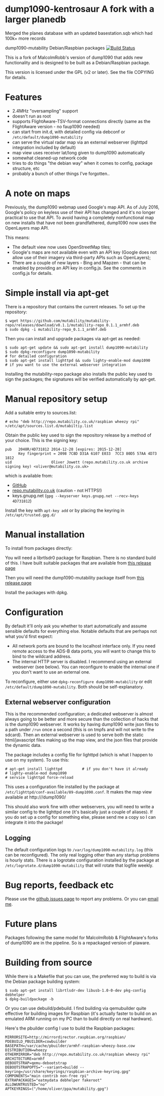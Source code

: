 # dump1090-kentrosaur A fork with a larger planedb

Merged the planes database with an updated basestation.sqb which had 100k+ more records

dump1090-mutability Debian/Raspbian packages
[![Build Status](https://travis-ci.org/mutability/dump1090.svg?branch=master)](https://travis-ci.org/mutability/dump1090)

This is a fork of MalcolmRobb's version of dump1090
that adds new functionality and is designed to be built as
a Debian/Raspbian package.

This version is licensed under the GPL (v2 or later).
See the file COPYING for details.

# Features

* 2.4MHz "oversampling" support
* doesn't run as root
* supports FlightAware-TSV-format connections directly (same as the FlightAware version - no faup1090 needed)
* can start from init.d, with detailed config via debconf or `/etc/default/dump1090-mutability`
* can serve the virtual radar map via an external webserver (lighttpd integration included by default)
* map view uses receiver lat/long given to dump1090 automatically
* somewhat cleaned-up network code
* tries to do things "the debian way" when it comes to config, package structure, etc
* probably a bunch of other things I've forgotten..

# A note on maps

Previously, the dump1090 webmap used Google's map API. As of July 2016, Google's policy on keyless use of their
API has changed and it's no longer practical to use that API. To avoid having a completely nonfunctional
map on new installs that have not been grandfathered, dump1090 now uses the OpenLayers map API.

This means:

* The default view now uses OpenStreetMap tiles;
* Google's maps are not available even with an API key (Google does not allow use of their imagery via
  third-party APIs such as OpenLayers);
* There are a couple of new layers - Bing and Mapzen - that can be enabled by providing an API key
  in config.js. See the comments in config.js for details.

# Simple install via apt-get

There is a repository that contains the current releases. To set up the repository:

````
$ wget https://github.com/mutability/mutability-repo/releases/download/v0.1.1/mutability-repo_0.1.1_armhf.deb
$ sudo dpkg -i mutability-repo_0.1.1_armhf.deb
````

Then you can install and upgrade packages via apt-get as needed:

````
$ sudo apt-get update && sudo apt-get install dump1090-mutability
$ sudo dpkg-reconfigure dump1090-mutability                           # for detailed configuration
$ sudo apt-get install lighttpd && sudo lighty-enable-mod dump1090    # if you want to use the external webserver integration
````

Installing the mutability-repo package also installs the public key used to sign the packages; the signatures will be verified automatically by apt-get.

# Manual repository setup

Add a suitable entry to sources.list:

````
# echo "deb http://repo.mutability.co.uk/raspbian wheezy rpi" >/etc/apt/sources.list.d/mutabiltiy.list
````

Obtain the public key used to sign the repository release by a method of your choice. This is the signing key:

````
pub   2048R/4D731812 2014-12-28 [expires: 2015-12-28]
      Key fingerprint = 2098 7C8D D31A 6107 E033  7CC3 80D5 57AA 4D73 1812
uid                  Oliver Jowett (repo.mutability.co.uk archive signing key) <oliver@mutability.co.uk>
````

which is available from:

 * [GitHub](https://github.com/mutability/mutability-repo/raw/master/mutability.gpg)
 * [repo.mutability.co.uk](http://repo.mutability.co.uk/mutability.gpg) (caution - not HTTPS!)
 * keys.gnupg.net (`gpg --keyserver keys.gnupg.net --recv-keys 4D731812`)

Install the key with `apt-key add` or by placing the keyring in `/etc/apt/trusted.gpg.d/`

# Manual installation

To install from packages directly:

You will need a librtlsdr0 package for Raspbian.
There is no standard build of this.
I have built suitable packages that are available from 
[this release page](https://github.com/mutability/librtlsdr/releases)

Then you will need the dump1090-mutability package itself from
[this release page](https://github.com/mutability/dump1090/releases)

Install the packages with dpkg.

# Configuration

By default it'll only ask you whether to start automatically and assume sensible defaults for everything else.
Notable defaults that are perhaps not what you'd first expect:

* All network ports are bound to the localhost interface only.
  If you need remote access to the ADS-B data ports, you will want to change this to bind to the wildcard address.
* The internal HTTP server is disabled. I recommend using an external webserver (see below).
  You can reconfigure to enable the internal one if you don't want to use an external one.

To reconfigure, either use `dpkg-reconfigure dump1090-mutability` or edit `/etc/default/dump1090-mutability`. Both should be self-explanatory.

## External webserver configuration

This is the recommended configuration; a dedicated webserver is almost always going to be better and more secure than the collection of hacks that is the dump1090 webserver.
It works by having dump1090 write json files to a path under `/run` once a second (this is on tmpfs and will not write to the sdcard).
Then an external webserver is used to serve both the static html/javascript files making up the map view, and the json files that provide the dynamic data.

The package includes a config file for lighttpd (which is what I happen to use on my system).
To use this:

````
# apt-get install lighttpd         # if you don't have it already
# lighty-enable-mod dump1090
# service lighttpd force-reload
````

This uses a configuration file installed by the package at `/etc/lighttpd/conf-available/89-dump1090.conf`.
It makes the map view available at http://<pi address>/dump1090/

This should also work fine with other webservers, you will need to write a similar config to the lighttpd one (it's basically just a couple of aliases).
If you do set up a config for something else, please send me a copy so I can integrate it into the package!

## Logging

The default configuration logs to `/var/log/dump1090-mutability.log` (this can be reconfigured).
The only real logging other than any startup problems is hourly stats.
There is a logrotate configuration installed by the package at `/etc/logrotate.d/dump1090-mutability` that will rotate that logfile weekly.

# Bug reports, feedback etc

Please use the [github issues page](https://github.com/mutability/dump1090/issues) to report any problems.
Or you can [email me](mailto:oliver@mutability.co.uk).

# Future plans

Packages following the same model for MalcolmRobb & FlightAware's forks of dump1090 are in the pipeline.
So is a repackaged version of piaware.

# Building from source

While there is a Makefile that you can use, the preferred way to build is via the Debian package building system:

````
$ sudo apt-get install librtlsdr-dev libusb-1.0-0-dev pkg-config debhelper
$ dpkg-buildpackage -b
````

Or you can use debuild/pdebuild. I find building via qemubuilder quite effective for building images for Raspbian (it's actually faster to build on an emulated ARM running on my PC than to build directly on real hardware).

Here's the pbuilder config I use to build the Raspbian packages:

````
MIRRORSITE=http://mirrordirector.raspbian.org/raspbian/
PDEBUILD_PBUILDER=cowbuilder
BASEPATH=/var/cache/pbuilder/armhf-raspbian-wheezy-base.cow
DISTRIBUTION=wheezy
OTHERMIRROR="deb http://repo.mutability.co.uk/raspbian wheezy rpi"
ARCHITECTURE=armhf
DEBOOTSTRAP=qemu-debootstrap
DEBOOTSTRAPOPTS="--variant=buildd --keyring=/usr/share/keyrings/raspbian-archive-keyring.gpg"
COMPONENTS="main contrib non-free rpi"
EXTRAPACKAGES="eatmydata debhelper fakeroot"
ALLOWUNTRUSTED="no"
APTKEYRINGS=("/home/oliver/ppa/mutability.gpg")
````
